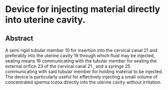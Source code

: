 # Device for injecting material directly into uterine cavity.

## Abstract
A semi rigid tubular member 10 for insertion into the cervical canal 21 and preferably into the uterine cavity 19 through which fluid may be injected, sealing means 16 communicating with the tubular member for sealing the external orifice 23 of the cervical canal 21 , and a syringe 25 communicating with said tubular member for holding material to be injected. The device is particularly useful for effectively injecting a small volume of concentrated sperma tozoa directly into the uterine cavity without irritation.